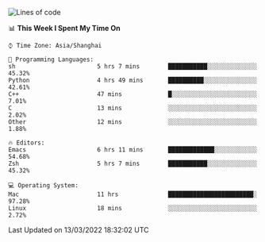 <!--START_SECTION:waka-->
![Lines of code](https://img.shields.io/badge/From%20Hello%20World%20I%27ve%20Written-22%20Thousand%20lines%20of%20code-blue)

📊 **This Week I Spent My Time On** 

```text
⌚︎ Time Zone: Asia/Shanghai

💬 Programming Languages: 
sh                       5 hrs 7 mins        ███████████░░░░░░░░░░░░░░   45.32% 
Python                   4 hrs 49 mins       ██████████░░░░░░░░░░░░░░░   42.61% 
C++                      47 mins             █░░░░░░░░░░░░░░░░░░░░░░░░   7.01% 
C                        13 mins             ░░░░░░░░░░░░░░░░░░░░░░░░░   2.02% 
Other                    12 mins             ░░░░░░░░░░░░░░░░░░░░░░░░░   1.88%

🔥 Editors: 
Emacs                    6 hrs 11 mins       █████████████░░░░░░░░░░░░   54.68% 
Zsh                      5 hrs 7 mins        ███████████░░░░░░░░░░░░░░   45.32%

💻 Operating System: 
Mac                      11 hrs              ████████████████████████░   97.28% 
Linux                    18 mins             ░░░░░░░░░░░░░░░░░░░░░░░░░   2.72%

```


 Last Updated on 13/03/2022 18:32:02 UTC
<!--END_SECTION:waka-->
